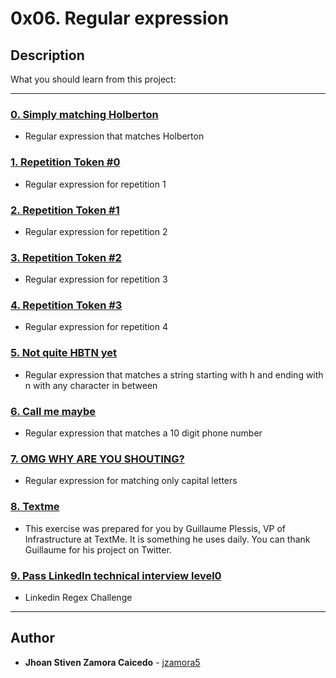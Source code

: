 # 0x06. Regular expression

## Description
What you should learn from this project:

---

### [0. Simply matching Holberton](./0-simply_match_holberton.rb)
* Regular expression that matches Holberton


### [1. Repetition Token #0](./1-repetition_token_0.rb)
* Regular expression for repetition 1


### [2. Repetition Token #1](./2-repetition_token_1.rb)
* Regular expression for repetition 2


### [3. Repetition Token #2](./3-repetition_token_2.rb)
* Regular expression for repetition 3


### [4. Repetition Token #3](./4-repetition_token_3.rb)
* Regular expression for repetition 4


### [5. Not quite HBTN yet](./5-beginning_and_end.rb)
* Regular expression that matches a string starting with h and ending with n with any character in between


### [6. Call me maybe](./6-phone_number.rb)
* Regular expression that matches a 10 digit phone number


### [7. OMG WHY ARE YOU SHOUTING?](./7-OMG_WHY_ARE_YOU_SHOUTING.rb)
* Regular expression for matching only capital letters


### [8. Textme](./100-textme.rb)
* This exercise was prepared for you by Guillaume Plessis, VP of Infrastructure at TextMe. It is something he uses daily. You can thank Guillaume for his project on Twitter.


### [9. Pass LinkedIn technical interview level0](./101-passed_linkedin_regex_challenge.jpg)
* Linkedin Regex Challenge

---

## Author
* **Jhoan Stiven Zamora Caicedo** - [jzamora5](https://github.com/jzamora5)